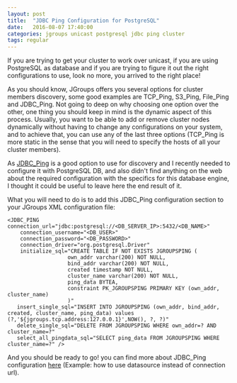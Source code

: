 ```yaml
---
layout: post
title:  "JDBC Ping Configuration for PostgreSQL"
date:   2016-08-07 17:40:00
categories: jgroups unicast postgresql jdbc ping cluster
tags: regular
---
```


If you are trying to get your cluster to work over unicast, if you are using PostgreSQL as database and if you are trying to figure it out the right configurations to use, look no more, you arrived to the right place!

As you should know, JGroups offers you several options for cluster members discovery, some good examples are TCP_Ping, S3_Ping, File_Ping and JDBC_Ping. Not going to deep on why choosing one option over the other, one thing you should keep in mind is the dynamic aspect of this process. Usually, you want to be able to add or remove cluster nodes dynamically without having to change any configurations on your system, and to achieve that, you can use any of the last three options (TCP_Ping is more static in the sense that you will need to specify the hosts of all your cluster members).

As [JDBC_Ping](http://www.jgroups.org/manual/html/protlist.html#d0e5196) is a good option to use for discovery and I recently needed to configure it with PostgreSQL DB, and also didn't find anything on the web about the required configuration with the specifics for this database engine, I thought it could be useful to leave here the end result of it.

What you will need to do is to add this JDBC_Ping configuration section to your JGroups XML configuration file:


    <JDBC_PING  connection_url="jdbc:postgresql://<DB_SERVER_IP>:5432/<DB_NAME>" 
        connection_username="<DB_USER>"
        connection_password="<DB_PASSWORD>"
        connection_driver="org.postgresql.Driver"
        initialize_sql="CREATE TABLE IF NOT EXISTS JGROUPSPING (
                       own_addr varchar(200) NOT NULL,
                       bind_addr varchar(200) NOT NULL,
                       created timestamp NOT NULL,
                       cluster_name varchar(200) NOT NULL,
                       ping_data BYTEA,
                       constraint PK_JGROUPSPING PRIMARY KEY (own_addr, cluster_name)
                       )"
       insert_single_sql="INSERT INTO JGROUPSPING (own_addr, bind_addr, created, cluster_name, ping_data) values (?,'${jgroups.tcp.address:127.0.0.1}',NOW(), ?, ?)"
       delete_single_sql="DELETE FROM JGROUPSPING WHERE own_addr=? AND cluster_name=?"
       select_all_pingdata_sql="SELECT ping_data FROM JGROUPSPING WHERE cluster_name=?" />


And you should be ready to go! you can find more about JDBC_Ping configuration [here](https://developer.jboss.org/wiki/JDBCPING?_sscc=t) (Example: how to use datasource instead of connection url).



